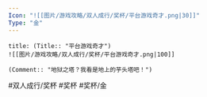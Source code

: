 ```yaml
---
Icon: "![[图片/游戏攻略/双人成行/奖杯/平台游戏奇才.png|30]]"
Type: "金"
---
```

```ad-common-gold-trophy
title: (Title:: "平台游戏奇才")
![[图片/游戏攻略/双人成行/奖杯/平台游戏奇才.png|100]]

(Comment:: "地狱之塔？我看是地上的芋头塔吧！")
```

#双人成行/奖杯 #奖杯 #奖杯/金
